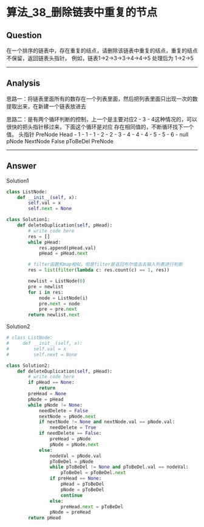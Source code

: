 # 算法_38_删除链表中重复的节点


## Question
在一个排序的链表中，存在重复的结点，请删除该链表中重复的结点，重复的结点不保留，返回链表头指针。
例如，链表1->2->3->3->4->4->5 处理后为 1->2->5

----

## Analysis
思路一：将链表里面所有的数存在一个列表里面，然后把列表里面只出现一次的数提取出来，在新建一个链表放进去

思路二：是有两个循环判断的控制，上一个是主要对应2 - 3 - 4这种情况的，可以很快的把头指针移过来，下面这个循环是对应
存在相同值的，不断循环找下一个值。
   头指针
   PreNode
    Head - 1 - 1 - 1 - 2 - 2 - 3 - 4 - 4 - 4 - 5 - 5 - 6 - null
         pNode
            NextNode
False
        pToBeDel
                     PreNode


----

## Answer
Solution1
```python
class ListNode:
    def __init__(self, x):
        self.val = x
        self.next = None

class Solution1:
    def deleteDuplication(self, pHead):
        # write code here
        res = []
        while pHead:
            res.append(pHead.val)
            pHead = pHead.next

        # filter函数和map相似，但是filter是返回布尔值去去输入列表进行判断
        res = list(filter(lambda c: res.count(c) == 1, res))

        newlist = ListNode(0)
        pre = newlist
        for i in res:
            node = ListNode(i)
            pre.next = node
            pre = pre.next
        return newlist.next
```

Solution2
```python
# class ListNode:
#     def __init__(self, x):
#         self.val = x
#         self.next = None

class Solution2:
    def deleteDuplication(self, pHead):
        # write code here
        if pHead == None:
            return
        preHead = None
        pNode = pHead
        while pNode != None:
            needDelete = False
            nextNode = pNode.next
            if nextNode != None and nextNode.val == pNode.val:
                needDelete = True
            if needDelete == False:
                preHead = pNode
                pNode = pNode.next
            else:
                nodeVal = pNode.val
                pToBeDel = pNode
                while pToBeDel != None and pToBeDel.val == nodeVal:
                    pToBeDel = pToBeDel.next
                if preHead == None:
                    pHead = pToBeDel
                    pNode = pToBeDel
                    continue
                else:
                    preHead.next = pToBeDel
                pNode = preHead
        return pHead
```
